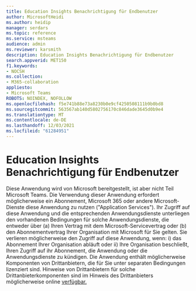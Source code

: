 ```yaml
---
title: Education Insights Benachrichtigung für Endbenutzer
author: MicrosoftHeidi
ms.author: heidip
manager: serdars
ms.topic: reference
ms.service: msteams
audience: admin
ms.reviewer: karsmith
description: Education Insights Benachrichtigung für Endbenutzer
search.appverid: MET150
f1.keywords:
- NOCSH
ms.collection:
- M365-collaboration
appliesto:
- Microsoft Teams
ROBOTS: NOINDEX, NOFOLLOW
ms.openlocfilehash: f5e741b88e73a8230b0e9cf4250508111b9b0bd8
ms.sourcegitcommit: 563567ab140d5802756170c846dade3645d0b9e4
ms.translationtype: MT
ms.contentlocale: de-DE
ms.lasthandoff: 12/03/2021
ms.locfileid: "61284951"
---
```

# <a name="education-insights-end-user-notice"></a>Education Insights Benachrichtigung für Endbenutzer

Diese Anwendung wird von Microsoft bereitgestellt, ist aber nicht Teil Microsoft Teams.
Die Verwendung dieser Anwendung erfordert möglicherweise ein Abonnement, Microsoft 365 oder andere Microsoft-Dienste diese Anwendung zu nutzen ("Application Services").
Ihr Zugriff auf diese Anwendung und die entsprechenden Anwendungsdienste unterliegen den vorhandenen Bedingungen für solche Anwendungsdienste, die entweder über (a) Ihren Vertrag mit dem Microsoft-Servicevertrag oder (b) den Abonnementvertrag Ihrer Organisation mit Microsoft für Sie gelten.
Sie verlieren möglicherweise den Zugriff auf diese Anwendung, wenn: i) das Abonnement Ihrer Organisation abläuft oder ii) Ihre Organisation beschließt, Ihren Zugriff auf ihr Abonnement, die Anwendung oder die Anwendungsdienste zu kündigen. Die Anwendung enthält möglicherweise Komponenten von Drittanbietern, die für Sie unter separaten Bedingungen lizenziert sind.
Hinweise von Drittanbietern für solche Drittanbieterkomponenten sind im Hinweis des Drittanbieters möglicherweise online [verfügbar.](https://eduinsights.microsoft.com/thirdpartynotice.txt) 

